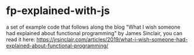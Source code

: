 # fp-explained-with-js
a set of example code that follows along the blog "What I wish someone had explained about functional programming" by James Sinclair, you can read it here: https://jrsinclair.com/articles/2019/what-i-wish-someone-had-explained-about-functional-programming/


